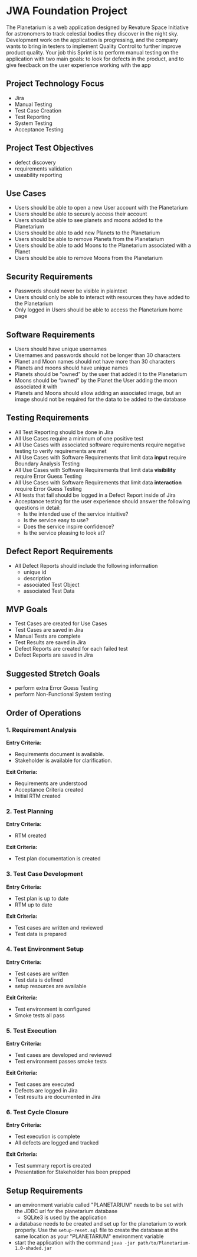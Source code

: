 # JWA Foundation Project
The Planetarium is a web application designed by Revature Space Initiative for astronomers to track celestial bodies they discover in the night sky. Development work on the application is progressing, and the company wants to bring in testers to implement Quality Control to further improve product quality. Your job this Sprint is to perform manual testing on the application  with two main goals: to look for defects in the product, and to give feedback on the user experience working with the app

## Project Technology Focus
- Jira
- Manual Testing
- Test Case Creation
- Test Reporting
- System Testing
- Acceptance Testing

## Project Test Objectives
- defect discovery
- requirements validation
- useability reporting

## Use Cases
- Users should be able to open a new User account with the Planetarium
- Users should be able to securely access their account
- Users should be able to see planets and moons added to the Planetarium
- Users should be able to add new Planets to the Planetarium
- Users should be able to remove Planets from the Planetarium
- Users should be able to add Moons to the Planetarium associated with a Planet
- Users should be able to remove Moons from the Planetarium

## Security Requirements
- Passwords should never be visible in plaintext
- Users should only be able to interact with resources they have added to the Planetarium
- Only logged in Users should be able to access the Planetarium home page

## Software Requirements  
- Users should have unique usernames
- Usernames and passwords should not be longer than 30 characters
- Planet and Moon names should not have more than 30 characters
- Planets and moons should have unique names
- Planets should be “owned” by the user that added it to the Planetarium
- Moons should be “owned” by the Planet the User adding the moon associated it with
- Planets and Moons should allow adding an associated image, but an image should not be required for the data to be added to the database

## Testing Requirements
- All Test Reporting should be done in Jira
- All Use Cases require a minimum of one positive test
- All Use Cases with associated software requirements require negative testing to verify requirements are met
- All Use Cases with Software Requirements that limit data **input** require Boundary Analysis Testing
- All Use Cases with Software Requirements that limit data **visibility** require Error Guess Testing
- All Use Cases with Software Requirements that limit data **interaction** require Error Guess Testing
- All tests that fail should be logged in a Defect Report inside of Jira
- Acceptance testing for the user experience should answer the following questions in detail:
    - Is the intended use of the service intuitive?
    - Is the service easy to use?
    - Does the service inspire confidence?
    - Is the service pleasing to look at?

## Defect Report Requirements
- All Defect Reports should include the following information
    - unique id
    - description
    - associated Test Object
    - associated Test Data

## MVP Goals
- Test Cases are created for Use Cases
- Test Cases are saved in Jira
- Manual Tests are complete
- Test Results are saved in Jira
- Defect Reports are created for each failed test
- Defect Reports are saved in Jira

## Suggested Stretch Goals
- perform extra Error Guess Testing
- perform Non-Functional System testing

## Order of Operations

### 1. Requirement Analysis
**Entry Criteria:**
- Requirements document is available.
- Stakeholder is available for clarification.

**Exit Criteria:**
- Requirements are understood
- Acceptance Criteria created
- Initial RTM created

### 2. Test Planning
**Entry Criteria:**
- RTM created

**Exit Criteria:**
- Test plan documentation is created

### 3. Test Case Development
**Entry Criteria:**
- Test plan is up to date
- RTM up to date

**Exit Criteria:**
- Test cases are written and reviewed
- Test data is prepared

### 4. Test Environment Setup
**Entry Criteria:**
- Test cases are written
- Test data is defined
- setup resources are available

**Exit Criteria:**
- Test environment is configured
- Smoke tests all pass

### 5. Test Execution
**Entry Criteria:**
- Test cases are developed and reviewed
- Test environment passes smoke tests

**Exit Criteria:**
- Test cases are executed
- Defects are logged in Jira
- Test results are documented in Jira

### 6. Test Cycle Closure
**Entry Criteria:**
- Test execution is complete
- All defects are logged and tracked

**Exit Criteria:**
- Test summary report is created
- Presentation for Stakeholder has been prepped

## Setup Requirements
- an environment variable called "PLANETARIUM" needs to be set with the JDBC url for the planetarium database
    - SQLite3 is used by the application
- a database needs to be created and set up for the planetarium to work properly. Use the ```setup-reset.sql``` file to create the database at the same location as your "PLANETARIUM" environment variable
-  start the application with the command ```java -jar path/to/Planetarium-1.0-shaded.jar```
